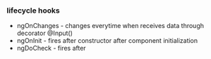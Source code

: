 ### lifecycle hooks
* ngOnChanges - changes everytime when receives data through decorator @Input()
* ngOnInit - fires after constructor after component initialization
* ngDoCheck - fires after 

